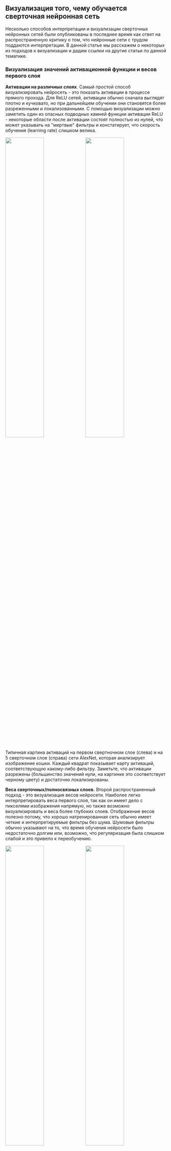 <a name='vis'></a>

## Визуализация того, чему обучается сверточная нейронная сеть

Несколько способов интерпретации и визуализации сверточных нейронных сетей были опубликованы в последнее время как ответ на распространенную критику о том, что нейронные сети с трудом поддаются интерпретации. В данной статье мы расскажем о некоторых из подходов к визуализации и дадим ссылки на другие статьи по данной тематике.

### Визуализация значений активационной функции и весов первого слоя

**Активации на различных слоях**. Самый простой способ визуализировать нейросеть - это показать активации в процессе прямого прохода. Для ReLU сетей, активации обычно сначала выглядят плотно и кучковато, но при дальнейшем обучении они становятся более разреженными и локализованными. С помощью визуализации можно заметить один из опасных подводных камней функции активации ReLU - некоторые области после активации состоят полностью из нулей, что может указывать на "мертвые" фильтры и констатирует, что скорость обучения (learning rate) слишком велика.

<div class="fig figcenter fighighlight">
  <img src="/assets/cnnvis/act1.jpeg" width="49%">
  <img src="/assets/cnnvis/act2.jpeg" width="49%">
  <div class="figcaption">
    Типичная картина активаций на первом свертночном слое (слева) и на 5 сверточном слое (справа) сети AlexNet, которая анализирует изображение кошки. Каждый квадрат показывает карту активаций, соответствующую какому-либо фильтру. Заметьте, что активации разрежены (большинство значений нули, на картинке это соответствует черному цвету) и достаточно локализированы.
  </div>
</div>


**Веса сверточных/полносвязных слоев.** Второй распространенный подход - это визуализация весов нейросети. Наиболее легко интерпретировать веса первого слоя, так как он имеет дело с пикселями изображения напрямую, но также возможно визуализировать и веса более глубоких слоев. Отображение весов полезно потому, что хорошо натренированная сеть обычно имеет четкие и интерпретируемые фильтры без шума. Шумовые фильтры обычно указывают на то, что время обучения нейросети было недостаточно долгим или, возможно, что регуляризация была слишком слабой и это привело к переобучению.

<div class="fig figcenter fighighlight">
  <img src="/assets/cnnvis/filt1.jpeg" width="49%">
  <img src="/assets/cnnvis/filt2.jpeg" width="49%">
  <div class="figcaption">
    Типичное изображение фильтров первого сверточного слоя (слева) и второго сверточного слоя (справа) в полностью обученной сети AlexNet. Заметьте, что веса первого уровня выглядят четко и гладко, указывая на то, что обучение нейронной сети сошлось к довольно оптимальному решению. Цветные и черно-белые признаки кластеризованы, потому что AlexNet содержить два отдельных потока обработки изображения и очевидное следствие данной архитектуры, что один поток учится выделять частовстречаемые черно-белые признаки, а второй поток выучивает редковстречающиеся цветные признаки. Веса второго сверточного слоя не совсем интерпретируемы, но очевидно, что изображения являются четкими и гладкими, без шума.
  </div>
</div>


### Поиск изображений, которые максимально активируют разные нейроны

Другим подходом к визуализации сверточной нейросети является поиск характерных изображений в большом корпусе. Для этого все изображения из набор прогоняются через нейронную сеть и отслеживаются картинки, которые максимально активируют тот или иной нейрон. Затем можно отобразить соответствующие изображения и понять, за какой шаблон отвечает данный нейрон. Пример такой визуализации можно найти в [Rich feature hierarchies for accurate object detection and semantic segmentation](http://arxiv.org/abs/1311.2524) за авторством Ross Girshick et al.:

<div class="fig figcenter fighighlight">
  <img src="/assets/cnnvis/pool5max.jpeg" width="100%">
  <div class="figcaption">
    Изображения, которые имеют наибольшие значения функции активации для некоторых нейронов в 5 сверточном слое (после пуллинга) в AlexNet. Белым указаны конкретные значения функции активации. (Кстати, заметьте, что нейроны в пуллинге 5 сверточного слоя несут сигнал с довольной большой части исходного изображения!). Также можно заметить, что некоторые нейроны отвечают за торсовую часть тела, текст или специлазированные шаблоны. 
  </div>
</div>


Одной из проблем данного подхода является то, что сами ReLU нейроны не несут в себе определенного семантического значения. Напротив, лучше думать о нескольких ReLU нейронах как о базисных векторах в некотором пространстве, которое содержит кусочки изображения. Другими словами, данная визуализация показывает кусочки, которые находятся на границе некоторого многообразия представлений, в то время как координатные оси отвечают за веса, соответствующие конкретным фильтрам. Такой же вывод можно сделать из факта, что нейроны в сверточной нейросети линейно преобразуют входное пространство, поэтому любое вращение данного пространства не меняет ничего. Данный аспект был детально изучен в [Intriguing properties of neural networks](http://arxiv.org/abs/1312.6199) за автороством Szegedy et al., где авторы сделали похожую визуализацию в пространстве представлений. 

### Визуализация дескрипторов картинок с помощью t-SNE

Сверточные нейронные сети могут быть интерпретированы как пошаговая трансформация исходного изображения в векторное представление, в котором далее классы могут быть разделены линейным классификатором. Мы можем понять общую идею устройства данного пространства путем вложения его в двумерное, где итоговые двумерные представления изображений имеют примерно похожие попарные расстояния, что и в исходном пространстве. Существует много методов понижения размерности, реализующих идею сохранения попарных расстояний и наиболее популярным является [t-SNE](http://lvdmaaten.github.io/tsne/), результаты которого очень хорошо подходят для визуализации

Чтобы снизить размерность, мы берем набор изображений и используем сверточную сеть для извлечения векторных представлений (например в AlexNet это 4096-мерный вектор со слоя, прямо перед линейным классификатором, и, что наиболее важно, после применения активационной функции ReLU). Затем мы можем применить t-SNE и получить двумерный вектор для каждого изображения. И затем отобразим изображения на координатной плоскости: 

<div class="fig figcenter fighighlight">
  <img src="/assets/cnnvis/tsne.jpeg" width="100%">
  <div class="figcaption">
    t-SNE представление набора изображений, основанное на их CNN-дескрипторах. Картинки, расположенные рядом, также близки в исходном пространстве 4096-мерных дескрипторов, что означает что сверточная сеть считает их похожими. Заметьте, что близость в пространстве чаще означает совпадающий класс или похожесть по смыслу, чем основанную на похожести пикселей или цветовой палитры. Подробнее о принципе работы данной визуализации можно почитать в <a href="http://cs.stanford.edu/people/karpathy/cnnembed/">t-SNE visualization of CNN codes</a>.
  </div>
</div>

### Закрашивание определенных частей изображения

Предположим, что сверточная сеть классифицирует изображение собаки. Но как мы можем быть уверены, что модель действительно распознает на картинке собаку, а не извлекает данную информацию из контекста и заднего фона? Одним способом определить, из какой части изображения нейросеть извлекает сигнал является построение графика вероятности, что на картинке изображена собака, в зависимости от позиции закрашиваемого кусочка. Мы просто можем пройтись окном по изображению, обнулять все пиксели, попавшие в окно и затем анализировать вероятность правильного решения. Это может быть изображено как двумерная тепловая карта. Данный подход был использовать в статье Matthew Zeiler [Visualizing and Understanding Convolutional Networks](http://arxiv.org/abs/1311.2901):

<div class="fig figcenter fighighlight">
  <img src="/assets/cnnvis/occlude.jpeg" width="100%">
  <div class="figcaption">
    Сверху изображены три входных картинки. Закрашиваемый кусочек показан серым цветом. В процессе перемещения закрашивающего окна по изображению, мы записывали вероятность правильного класса и затем отобразили это на тепловой карте (расположено под каждым изображением). Например, мы видим, что на самом левом изображении вероятность того, что на картинке изображен шпиц падает, когда закрашивающее окно накрывает морду собаки. Это дает нам некоторую степень уверенности в том, что морда собаки несет основной сигнал для точной классификации. Напротив, закрашивание других частей изображения не оказывает большого влияния на выход модели. 
  </div>
</div>

### Визуализация градиентов

**Data Gradient**.

[Deep Inside Convolutional Networks: Visualising Image Classification Models and Saliency Maps](http://arxiv.org/abs/1312.6034)

**DeconvNet**.

[Visualizing and Understanding Convolutional Networks](http://arxiv.org/abs/1311.2901)

**Guided Backpropagation**.

[Striving for Simplicity: The All Convolutional Net](http://arxiv.org/abs/1412.6806)

### Восстановление исходных изображений из дескрипторов

[Understanding Deep Image Representations by Inverting Them](http://arxiv.org/abs/1412.0035)

### Сохраняют ли нейросети пространственную информацию?

[Do ConvNets Learn Correspondence?](http://papers.nips.cc/paper/5420-do-convnets-learn-correspondence.pdf) (короче: да)

### Построение графика качества, как функции атрибутов изображения

[ImageNet Large Scale Visual Recognition Challenge](http://arxiv.org/abs/1409.0575)

## Обман свертночных сетей

[Explaining and Harnessing Adversarial Examples](http://arxiv.org/abs/1412.6572)

## Сравнение свертночных сетей и людей-ассессоров

[What I learned from competing against a ConvNet on ImageNet](http://karpathy.github.io/2014/09/02/what-i-learned-from-competing-against-a-convnet-on-imagenet/)
